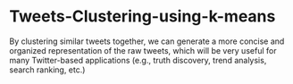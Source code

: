 # Tweets-Clustering-using-k-means
By clustering similar tweets together, we can generate a more concise and organized representation of the raw tweets, which will be very useful for many Twitter-based applications (e.g., truth discovery, trend analysis, search ranking, etc.)
